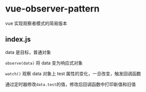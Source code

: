# vue-observer-pattern

vue 实现观察者模式的简易版本

## index.js

data 是目标，普通对象

`observe(data)` 将 data 变为响应式对象

`watch()` 观察 data 对象上 test 属性的变化，一旦改变，触发回调函数

通过定时器修改`data.test`的值，修改后回调函数中打印新值和旧值
